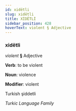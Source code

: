 ```yaml
---
id: xidëtli
slug: xidëtli
title: XİDËTLİ
sidebar_position: 428
hoverText: violent § Adjective
---
```


### xidëtli

*violent* **§** Adjective

**Verb**: to be violent

**Noun**: violence

**Modifier**: violent

Turkish şiddetli 

*Turkic Language Family*